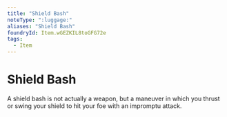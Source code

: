```yaml
---
title: "Shield Bash"
noteType: ":luggage:"
aliases: "Shield Bash"
foundryId: Item.wGEZKIL8toGFG72e
tags:
  - Item
---
```


# Shield Bash

A shield bash is not actually a weapon, but a maneuver in which you thrust or swing your shield to hit your foe with an impromptu attack.

